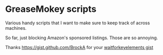 # GreaseMokey scripts

Various handy scripts that I want to make sure to keep track of across machines.

So far, just blocking Amazon's sponsored listings. Those are so annoying.

Thanks <https://gist.github.com/BrockA> for your [waitforkeyelements gist](https://gist.github.com/BrockA/2625891)
